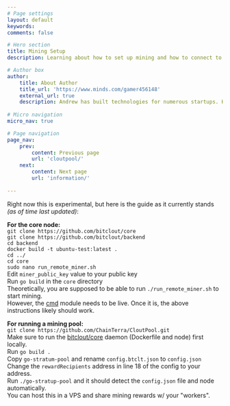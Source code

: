 ```yaml
---
# Page settings
layout: default
keywords:
comments: false

# Hero section
title: Mining Setup
description: Learning about how to set up mining and how to connect to what is needed.

# Author box
author:
    title: About Author
    title_url: 'https://www.minds.com/gamer456148'
    external_url: true
    description: Andrew has built technologies for numerous startups. He currently does research in Computational Genomics, Distributed Systems, and Quantum Computing. He is a Copt, and likes to play a variety of sports or build things in his free time.
    
# Micro navigation
micro_nav: true

# Page navigation
page_nav:
    prev:
        content: Previous page
        url: 'cloutpool/'
    next:
        content: Next page
        url: 'information/'
        
---
```


Right now this is experimental, but here is the guide as it currently stands *(as of time last updated)*:

**For the core node:** \
`git clone https://github.com/bitclout/core` \
`git clone https://github.com/bitclout/backend` \
`cd backend` \
`docker build -t ubuntu-test:latest .` \
`cd ../` \
`cd core` \
`sudo nano run_remote_miner.sh` \
Edit `miner_public_key` value to your public key \
Run `go build` in the `core` directory \
Theoretically, you are supposed to be able to run `./run_remote_miner.sh` to start mining. \
However, the [cmd](https://github.com/bitclout/core/cmd/) module needs to be live. Once it is, the above instructions likely should work.

**For running a mining pool:** \
`git clone https://github.com/ChainTerra/CloutPool.git` \
Make sure to run the [bitclout/core](https://github.com/bitclout/core) daemon (Dockerfile and node) first locally. \
Run `go build .` \
Copy `go-stratum-pool` and rename `config.btclt.json` to `config.json` \
Change the `rewardRecipients` address in line 18 of the config to your address. \
Run `./go-stratup-pool` and it should detect the `config.json` file and node automatically. \
You can host this in a VPS and share mining rewards w/ your "workers".
